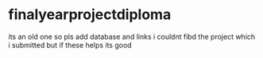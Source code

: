 # finalyearprojectdiploma
its an old one so pls add database and links 
i couldnt fibd the project which i submitted but if these helps its good
